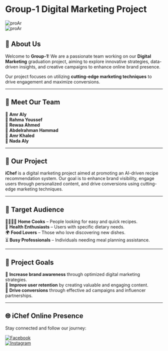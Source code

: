 #  Group-1 Digital Marketing Project  

![proAr](https://github.com/user-attachments/assets/6f1827e2-9e59-4428-8785-503340301ed0)  
![proAr](https://media.discordapp.net/attachments/367063115374002177/1352411959815049317/WhatsApp_Image_2025-03-20_at_23.41.46_9a457f33.jpg?ex=67ddeb49&is=67dc99c9&hm=fb900f91788e61ae4eea484a06b03932753ffc8b50c22072952c1171e13e9d0d&=&format=webp&width=960&height=960)  

## 📌 About Us  
Welcome to **Group-1**! We are a passionate team working on our **Digital Marketing** graduation project, aiming to explore innovative strategies, data-driven insights, and creative campaigns to enhance online brand presence.  

Our project focuses on utilizing **cutting-edge marketing techniques** to drive engagement and maximize conversions.  

---

## 👥 Meet Our Team  
🔹 **Amr Aly**  
🔹 **Rahma Youssef**  
🔹 **Rewaa Ahmed**  
🔹 **Abdelrahman Hammad**  
🔹 **Amr Khaled**  
🔹 **Nada Aly**  

---

## 🎯 Our Project  
**iChef** is a digital marketing project aimed at promoting an AI-driven recipe recommendation system. Our goal is to enhance brand visibility, engage users through personalized content, and drive conversions using cutting-edge marketing techniques.  

---

## 📌 Target Audience  
👨‍👩‍👧‍👦 **Home Cooks** – People looking for easy and quick recipes.  
🥗 **Health Enthusiasts** – Users with specific dietary needs.  
🌍 **Food Lovers** – Those who love discovering new dishes.  
⏳ **Busy Professionals** – Individuals needing meal planning assistance. 

---

## 🚀 Project Goals  
🎯 **Increase brand awareness** through optimized digital marketing strategies.  
🎯 **Improve user retention** by creating valuable and engaging content.  
🎯 **Drive conversions** through effective ad campaigns and influencer partnerships.  

---

## 🌐 iChef Online Presence

Stay connected and follow our journey:

[![Facebook](https://img.shields.io/badge/Facebook-1877F2?style=for-the-badge&logo=facebook&logoColor=white)](https://www.facebook.com/profile.php?id=61574814302189)  
[![Instagram](https://img.shields.io/badge/Instagram-E4405F?style=for-the-badge&logo=instagram&logoColor=white)](https://www.instagram.com/ichef2025?igsh=ajFvOGFobXFoNGtl&utm_source=qr)
